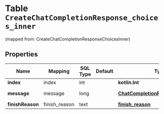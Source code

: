 
# Table `CreateChatCompletionResponse_choices_inner`
(mapped from: CreateChatCompletionResponseChoicesInner)

## Properties
Name | Mapping | SQL Type | Default | Type | Description | Notes
---- | ------- | -------- | ------- | ---- | ----------- | -----
**index** | index | int |  | **kotlin.Int** |  |  [optional]
**message** | message | long |  | [**ChatCompletionResponseMessage**](ChatCompletionResponseMessage.md) |  |  [optional] [foreignkey]
**finishReason** | finish_reason | text |  | [**finish_reason**](#FinishReason) |  |  [optional]





